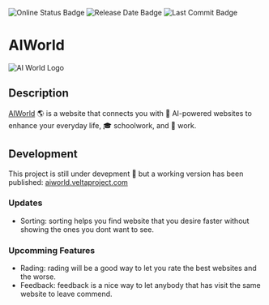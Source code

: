 ![Online Status Badge](https://img.shields.io/website?down_message=Offline&up_message=Online&url=https%3A%2F%2Faiworld.veltaproject.com%2F) ![Release Date Badge](https://img.shields.io/github/release-date/vspoke91/AIWorld) ![Last Commit Badge](https://img.shields.io/github/last-commit/vspoke91/AIWorld)

# AIWorld
![AI World Logo](https://aiworld.veltaproject.com/img/logos/AI-World-Large.png)

## Description
[AIWorld](https://aiworld.veltaproject.com/) 🌎 is a website that connects you with 🤖 AI-powered websites to enhance your everyday life, 🎓 schoolwork, and 💼 work. 

## Development
This project is still under devepment 🚧 but a working version has been published: [aiworld.veltaproject.com](https://aiworld.veltaproject.com/)

### Updates
- Sorting: sorting helps you find website that you desire faster without showing the ones you dont want to see.


### Upcomming Features
- Rading: rading will be a good way to let you rate the best websites and the worse.
- Feedback: feedback is a nice way to let anybody that has visit the same website to leave commend.
